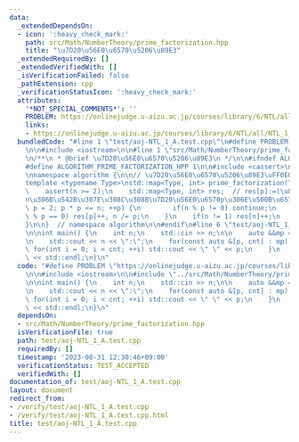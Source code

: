 ```yaml
---
data:
  _extendedDependsOn:
  - icon: ':heavy_check_mark:'
    path: src/Math/NumberTheory/prime_factorization.hpp
    title: "\u7D20\u56E0\u6570\u5206\u89E3"
  _extendedRequiredBy: []
  _extendedVerifiedWith: []
  _isVerificationFailed: false
  _pathExtension: cpp
  _verificationStatusIcon: ':heavy_check_mark:'
  attributes:
    '*NOT_SPECIAL_COMMENTS*': ''
    PROBLEM: https://onlinejudge.u-aizu.ac.jp/courses/library/6/NTL/all/NTL_1_A
    links:
    - https://onlinejudge.u-aizu.ac.jp/courses/library/6/NTL/all/NTL_1_A
  bundledCode: "#line 1 \"test/aoj-NTL_1_A.test.cpp\"\n#define PROBLEM \"https://onlinejudge.u-aizu.ac.jp/courses/library/6/NTL/all/NTL_1_A\"\
    \n\n#include <iostream>\n\n#line 1 \"src/Math/NumberTheory/prime_factorization.hpp\"\
    \n/**\n * @brief \u7D20\u56E0\u6570\u5206\u89E3\n */\n\n#ifndef ALGORITHM_PRIME_FACTORIZATION_HPP\n\
    #define ALGORITHM_PRIME_FACTORIZATION_HPP 1\n\n#include <cassert>\n#include <map>\n\
    \nnamespace algorithm {\n\n// \u7D20\u56E0\u6570\u5206\u89E3\uFF0EO(\u221AN).\n\
    template <typename Type>\nstd::map<Type, int> prime_factorization(Type n) {\n\
    \    assert(n >= 2);\n    std::map<Type, int> res;  // res[p]:=(\u81EA\u7136\u6570\
    n\u306B\u542B\u307E\u308C\u308B\u7D20\u56E0\u6570p\u306E\u500B\u6570).\n    for(Type\
    \ p = 2; p * p <= n; ++p) {\n        if(n % p != 0) continue;\n        while(n\
    \ % p == 0) res[p]++, n /= p;\n    }\n    if(n != 1) res[n]++;\n    return res;\n\
    }\n\n}  // namespace algorithm\n\n#endif\n#line 6 \"test/aoj-NTL_1_A.test.cpp\"\
    \n\nint main() {\n    int n;\n    std::cin >> n;\n\n    auto &&mp = algorithm::prime_factorization(n);\n\
    \n    std::cout << n << \":\";\n    for(const auto &[p, cnt] : mp) {\n       \
    \ for(int i = 0; i < cnt; ++i) std::cout << \" \" << p;\n    }\n    std::cout\
    \ << std::endl;\n}\n"
  code: "#define PROBLEM \"https://onlinejudge.u-aizu.ac.jp/courses/library/6/NTL/all/NTL_1_A\"\
    \n\n#include <iostream>\n\n#include \"../src/Math/NumberTheory/prime_factorization.hpp\"\
    \n\nint main() {\n    int n;\n    std::cin >> n;\n\n    auto &&mp = algorithm::prime_factorization(n);\n\
    \n    std::cout << n << \":\";\n    for(const auto &[p, cnt] : mp) {\n       \
    \ for(int i = 0; i < cnt; ++i) std::cout << \" \" << p;\n    }\n    std::cout\
    \ << std::endl;\n}\n"
  dependsOn:
  - src/Math/NumberTheory/prime_factorization.hpp
  isVerificationFile: true
  path: test/aoj-NTL_1_A.test.cpp
  requiredBy: []
  timestamp: '2023-08-31 12:30:46+09:00'
  verificationStatus: TEST_ACCEPTED
  verifiedWith: []
documentation_of: test/aoj-NTL_1_A.test.cpp
layout: document
redirect_from:
- /verify/test/aoj-NTL_1_A.test.cpp
- /verify/test/aoj-NTL_1_A.test.cpp.html
title: test/aoj-NTL_1_A.test.cpp
---
```

